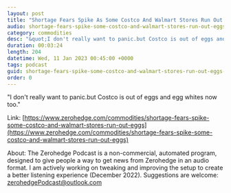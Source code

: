 ```yaml
---
layout: post
title: "Shortage Fears Spike As Some Costco And Walmart Stores Run Out Of Eggs"
audio: shortage-fears-spike-some-costco-and-walmart-stores-run-out-eggs-0
category: commodities
desc: "&quot;I don't really want to panic.but Costco is out of eggs and egg whites now too.&quot; "
duration: 00:03:24
length: 204
datetime: Wed, 11 Jan 2023 00:45:00 +0000
tags: podcast
guid: shortage-fears-spike-some-costco-and-walmart-stores-run-out-eggs-0
order: 0
---
```

&quot;I don't really want to panic.but Costco is out of eggs and egg whites now too.&quot; 

Link: [https://www.zerohedge.com/commodities/shortage-fears-spike-some-costco-and-walmart-stores-run-out-eggs](https://www.zerohedge.com/commodities/shortage-fears-spike-some-costco-and-walmart-stores-run-out-eggs)

About: The Zerohedge Podcast is a non-commercial, automated program, designed to give people a way to get news from Zerohedge in an audio format.  I am actively working on tweaking and improving the setup to create a better listening experience (December 2022).  Suggestions are welcome: [zerohedgePodcast@outlook.com](mailto:zerohedgePodcast@outlook.com)